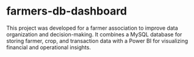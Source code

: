 # farmers-db-dashboard
This project was developed for a farmer association to improve data organization and decision-making. It combines a MySQL database for storing farmer, crop, and transaction data with a Power BI for visualizing financial and operational insights.
